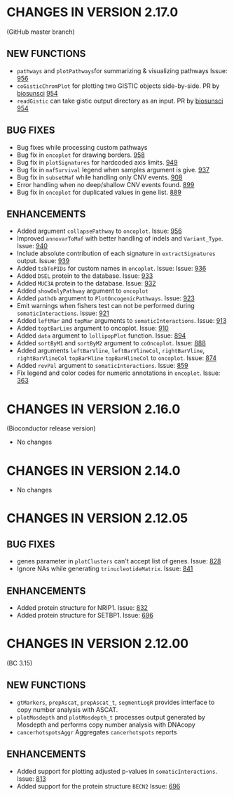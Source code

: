 # CHANGES IN VERSION 2.17.0
(GitHub master branch)

## NEW FUNCTIONS
- `pathways` and `plotPathways`for summarizing & visualizing pathways Issue: [956](https://github.com/PoisonAlien/maftools/issues/956)
- `coGisticChromPlot` for plotting two GISTIC objects side-by-side. PR by [biosunsci](https://github.com/biosunsci) [954](https://github.com/PoisonAlien/maftools/pull/954)
- `readGistic` can take gistic output directory as an input. PR by [biosunsci](https://github.com/biosunsci) [954](https://github.com/PoisonAlien/maftools/pull/954)

## BUG FIXES
- Bug fixes while processing custom pathways
- Bug fix in `oncoplot` for drawing borders. [958](https://github.com/PoisonAlien/maftools/issues/958)
- Bug fix in `plotSignatures` for hardcoded axis limits. [949](https://github.com/PoisonAlien/maftools/issues/949)
- Bug fix in `mafSurvival` legend when samples argument is give. [937](https://github.com/PoisonAlien/maftools/issues/937)
- Bug fix in `subsetMaf` while handling only CNV events. [908](https://github.com/PoisonAlien/maftools/issues/908)
- Error handling when no deep/shallow CNV events found. [899](https://github.com/PoisonAlien/maftools/issues/899)
- Bug fix in `oncoplot` for duplicated values in gene list. [889](https://github.com/PoisonAlien/maftools/issues/889)

## ENHANCEMENTS
- Added argument `collapsePathway` to `oncoplot`. Issue: [956](https://github.com/PoisonAlien/maftools/issues/956)
- Improved `annovarToMaf` with better handling of indels and `Variant_Type`. Issue: [940](https://github.com/PoisonAlien/maftools/issues/940)
- Include absolute contribution of each signature in `extractSignatures` output. Issue: [939](https://github.com/PoisonAlien/maftools/issues/939)
- Added `tsbToPIDs` for custom names in `oncoplot`. Issue: Issue: [936](https://github.com/PoisonAlien/maftools/issues/936)
- Added `DSEL` protein to the database. Issue: [933](https://github.com/PoisonAlien/maftools/issues/933)
- Added `MUC3A` protein to the database. Issue: [932](https://github.com/PoisonAlien/maftools/issues/932)
- Added `showOnlyPathway` argument to `oncoplot`
- Added `pathdb` argument to `PlotOncogenicPathways`. Issue: [923](https://github.com/PoisonAlien/maftools/issues/923)
- Emit warnings when fishers test can not be performed during `somaticInteractions`. Issue: [921](https://github.com/PoisonAlien/maftools/issues/921)
- Added `leftMar` and `topMar` arguments to `somaticInteractions`. Issue: [913](https://github.com/PoisonAlien/maftools/issues/913)
- Added `toptBarLims` argument to oncoplot. Issue: [910](https://github.com/PoisonAlien/maftools/issues/910)
- Added `data` argument to `lollipopPlot` function. Issue: [894](https://github.com/PoisonAlien/maftools/issues/894)
- Added `sortByM1` and `sortByM2` argument to `coOncoplot`. Issue: [888](https://github.com/PoisonAlien/maftools/issues/888)
- Added arguments `leftBarVline`, `leftBarVlineCol`, `rightBarVline`, `rightBarVlineCol` `topBarHline` `topBarHlineCol` to `oncoplot`. Issue: [874](https://github.com/PoisonAlien/maftools/issues/874)
- Added `revPal` argument to `somaticInteractions`. Issue: [859](https://github.com/PoisonAlien/maftools/issues/859)
- Fix legend and color codes for numeric annotations in `oncoplot`. Issue: [363](https://github.com/PoisonAlien/maftools/issues/363)

# CHANGES IN VERSION 2.16.0
(Bioconductor release version)

- No changes

# CHANGES IN VERSION 2.14.0

- No changes

# CHANGES IN VERSION 2.12.05

## BUG FIXES
- genes parameter in `plotClusters` can't accept list of genes. Issue: [828](https://github.com/PoisonAlien/maftools/issues/828)
- Ignore NAs while generating `trinucleotideMatrix`. Issue: [841](https://github.com/PoisonAlien/maftools/issues/841)

## ENHANCEMENTS
- Added protein structure for NRIP1. Issue: [832](https://github.com/PoisonAlien/maftools/issues/832)
- Added protein structure for SETBP1. Issue: [696](https://github.com/PoisonAlien/maftools/issues/696)

# CHANGES IN VERSION 2.12.00
(BC 3.15)

## NEW FUNCTIONS
- `gtMarkers`, `prepAscat`, `prepAscat_t`, `segmentLogR` provides interface to copy number analysis with ASCAT. 
- `plotMosdepth` and `plotMosdepth_t` processes output generated by Mosdepth and performs copy number analysis with DNAcopy
- `cancerhotspotsAggr` Aggregates `cancerhotspots` reports

## ENHANCEMENTS
- Added support for plotting adjusted p-values in `somaticInteractions`. Issue: [813](https://github.com/PoisonAlien/maftools/issues/813)
- Added support for the protein structure `BECN2` Issue: [696](https://github.com/PoisonAlien/maftools/issues/696)
